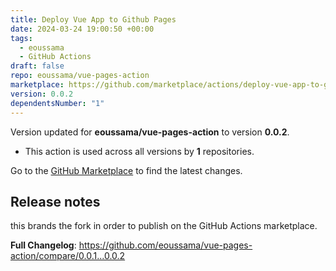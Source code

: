 ```yaml
---
title: Deploy Vue App to Github Pages
date: 2024-03-24 19:00:50 +00:00
tags:
  - eoussama
  - GitHub Actions
draft: false
repo: eoussama/vue-pages-action
marketplace: https://github.com/marketplace/actions/deploy-vue-app-to-github-pages
version: 0.0.2
dependentsNumber: "1"
---
```



Version updated for **eoussama/vue-pages-action** to version **0.0.2**.
- This action is used across all versions by **1** repositories.

Go to the [GitHub Marketplace](https://github.com/marketplace/actions/deploy-vue-app-to-github-pages) to find the latest changes.

## Release notes

this brands the fork in order to publish on the GitHub Actions marketplace.

**Full Changelog**: https://github.com/eoussama/vue-pages-action/compare/0.0.1...0.0.2
